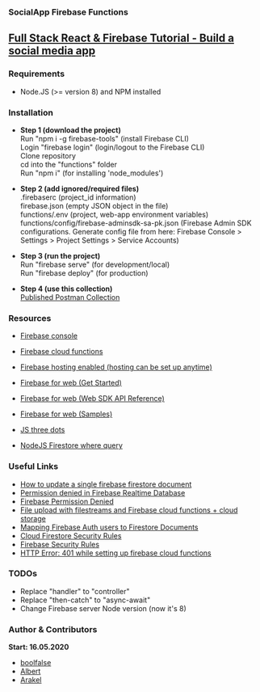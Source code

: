 
### SocialApp Firebase Functions

[Full Stack React & Firebase Tutorial - Build a social media app](https://www.youtube.com/watch?v=m_u6P5k0vP0)
---

### Requirements

- Node.JS (>= version 8) and NPM installed 



### Installation

- **Step 1 (download the project)**
<br /> Run "npm i -g firebase-tools" (install Firebase CLI)
<br /> Login "firebase login" (login/logout to the Firebase CLI)
<br /> Clone repository
<br /> cd into the "functions" folder
<br /> Run "npm i" (for installing 'node_modules')

- **Step 2 (add ignored/required files)**
<br /> .firebaserc (project_id information)
<br /> firebase.json (empty JSON object in the file)
<br /> functions/.env (project, web-app environment variables)
<br /> functions/config/firebase-adminsdk-sa-pk.json (Firebase Admin SDK configurations. Generate config file from here: Firebase Console > Settings > Project Settings > Service Accounts)

- **Step 3 (run the project)**
<br /> Run "firebase serve" (for development/local)
<br /> Run "firebase deploy" (for production)

- **Step 4 (use this collection)**
<br /> [Published Postman Collection](https://documenter.getpostman.com/view/1747137/Szt5frC6)

### Resources

- [Firebase console](https://console.firebase.google.com/)           
- [Firebase cloud functions](https://console.cloud.google.com/functions/list?project=_)
- [Firebase hosting enabled (hosting can be set up anytime)](https://firebase.google.com/docs/hosting/?authuser=0)
- [Firebase for web (Get Started)](https://firebase.google.com/docs/web/setup?authuser=0)
- [Firebase for web (Web SDK API Reference)](https://firebase.google.com/docs/reference/js/?authuser=0)
- [Firebase for web (Samples)](https://firebase.google.com/docs/samples/?authuser=0)

- [JS three dots](https://medium.com/@oprearocks/what-do-the-three-dots-mean-in-javascript-bc5749439c9a)
- [NodeJS Firestore where query](https://stackoverflow.com/questions/52104687/why-is-firestore-where-query-not-working)

### Useful Links

- [How to update a single firebase firestore document](https://stackoverflow.com/a/49682615/7574023)
- [Permission denied in Firebase Realtime Database](https://github.com/firebase/quickstart-js/issues/239)
- [Firebase Permission Denied](https://stackoverflow.com/a/37404116/7574023)
- [File upload with filestreams and Firebase cloud functions + cloud storage](https://stackoverflow.com/a/59961640/7574023)
- [Mapping Firebase Auth users to Firestore Documents](https://stackoverflow.com/a/46876181/7574023)
- [Cloud Firestore Security Rules](https://firebase.google.com/docs/firestore/security/get-started)
- [Firebase Security Rules](https://firebase.google.com/docs/rules/get-started?authuser=0)
- [HTTP Error: 401 while setting up firebase cloud functions](https://stackoverflow.com/a/52891586/7574023)

### TODOs

- Replace "handler" to "controller"
- Replace "then-catch" to "async-await"
- Change Firebase server Node version (now it's 8)

### Author & Contributors

**Start: 16.05.2020**

- [boolfalse](https://github.com/boolfalse)
- [Albert](https://github.com/AlbertHovhannisyan)
- [Arakel](https://github.com/Arakel2811)

